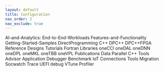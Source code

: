 ```yaml
---
layout: default
title: Configuration
nav_order: 2
nav_exclude: true
---
```


AI-and-Analytics:
End-to-End-Workloads
Features-and-Functionality
Getting-Started-Samples
DirectProgramming
C++
DPC++
DPC++FPGA
Reference Designs
Tutorials
Fortran
Libraries
oneCCl
oneDAL
oneDNN
oneDPL
oneMKL
oneTBB
oneVPL
Publications
Data Parallel C++
Tools
Advisor
Application Debugger
Benchmark
IoT Connections Tools
Migration
Socwatch
Trace
UEFI debug
VTune Profiler
